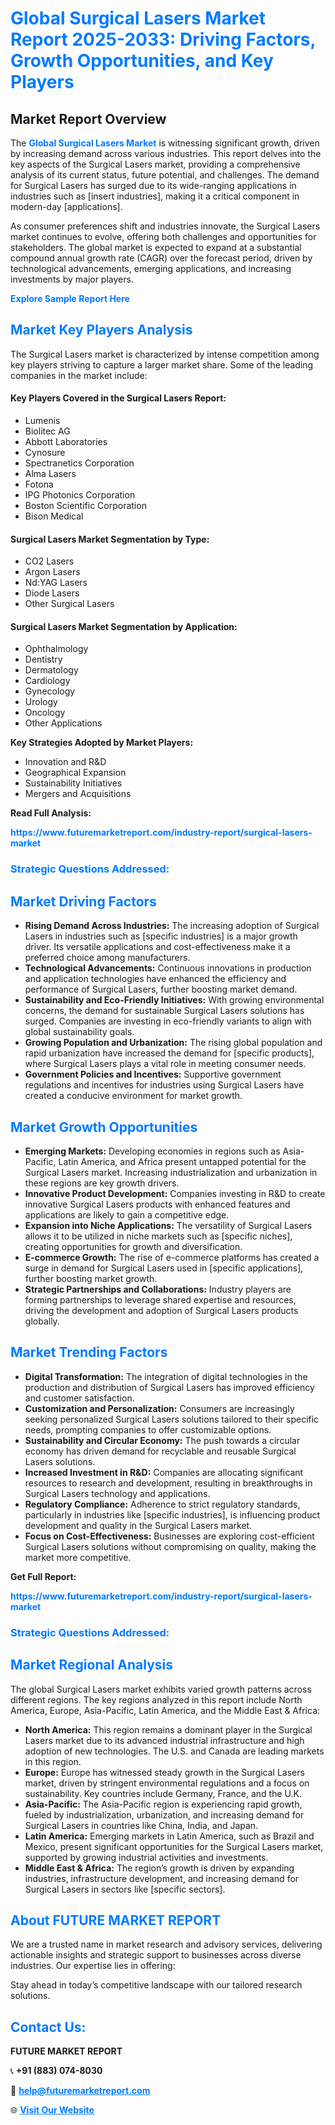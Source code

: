 <h1 style="color: #007BFF;">Global Surgical Lasers Market Report 2025-2033: Driving Factors, Growth Opportunities, and Key Players</h1>

<section id="overview">
<h2>Market Report Overview</h2>
<p>The <a href="https://www.futuremarketreport.com/industry-report/surgical-lasers-market" style="color: #007BFF; text-decoration: none;"><strong>Global Surgical Lasers Market</strong></a> is witnessing significant growth, driven by increasing demand across various industries. This report delves into the key aspects of the Surgical Lasers market, providing a comprehensive analysis of its current status, future potential, and challenges. The demand for Surgical Lasers has surged due to its wide-ranging applications in industries such as [insert industries], making it a critical component in modern-day [applications].</p>
<p>As consumer preferences shift and industries innovate, the Surgical Lasers market continues to evolve, offering both challenges and opportunities for stakeholders. The global market is expected to expand at a substantial compound annual growth rate (CAGR) over the forecast period, driven by technological advancements, emerging applications, and increasing investments by major players.</p>
</section>

<section id="overview">
<p><a href="https://www.futuremarketreport.com/request-sample/reportId=82646" style="color: #007BFF; text-decoration: none;"><strong>Explore Sample Report Here</strong></a></p>
</section>

<section id="key-players">
<h2 style="color: #007BFF;">Market Key Players Analysis</h2>
<p>The Surgical Lasers market is characterized by intense competition among key players striving to capture a larger market share. Some of the leading companies in the market include:</p>
<h4>Key Players Covered in the Surgical Lasers Report:</h4>
<ul><li>Lumenis</li><li>Biolitec AG</li><li>Abbott Laboratories</li><li>Cynosure</li><li>Spectranetics Corporation</li><li>Alma Lasers</li><li>Fotona</li><li>IPG Photonics Corporation</li><li>Boston Scientific Corporation</li><li>Bison Medical</li></ul>
<h4>Surgical Lasers Market Segmentation by Type:</h4>
<ul><li>CO2 Lasers</li><li>Argon Lasers</li><li>Nd:YAG Lasers</li><li>Diode Lasers</li><li>Other Surgical Lasers</li></ul>

<h4>Surgical Lasers Market Segmentation by Application:</h4>
<ul><li>Ophthalmology</li><li>Dentistry</li><li>Dermatology</li><li>Cardiology</li><li>Gynecology</li><li>Urology</li><li>Oncology</li><li>Other Applications</li></ul>
<p><strong>Key Strategies Adopted by Market Players:</strong></p>
<ul>
<li>Innovation and R&D</li>
<li>Geographical Expansion</li>
<li>Sustainability Initiatives</li>
<li>Mergers and Acquisitions</li>
</ul>
</section>

<section>
<p><strong>Read Full Analysis: </strong></p><a href="https://www.futuremarketreport.com/industry-report/surgical-lasers-market" style="color: #007BFF; text-decoration: none;"><strong>https://www.futuremarketreport.com/industry-report/surgical-lasers-market</strong></a>
<h3 style="color: #007BFF;">Strategic Questions Addressed:</h3>
</section>

<section id="driving-factors">
<h2 style="color: #007BFF;">Market Driving Factors</h2>
<ul>
<li><strong>Rising Demand Across Industries:</strong> The increasing adoption of Surgical Lasers in industries such as [specific industries] is a major growth driver. Its versatile applications and cost-effectiveness make it a preferred choice among manufacturers.</li>
<li><strong>Technological Advancements:</strong> Continuous innovations in production and application technologies have enhanced the efficiency and performance of Surgical Lasers, further boosting market demand.</li>
<li><strong>Sustainability and Eco-Friendly Initiatives:</strong> With growing environmental concerns, the demand for sustainable Surgical Lasers solutions has surged. Companies are investing in eco-friendly variants to align with global sustainability goals.</li>
<li><strong>Growing Population and Urbanization:</strong> The rising global population and rapid urbanization have increased the demand for [specific products], where Surgical Lasers plays a vital role in meeting consumer needs.</li>
<li><strong>Government Policies and Incentives:</strong> Supportive government regulations and incentives for industries using Surgical Lasers have created a conducive environment for market growth.</li>
</ul>
</section>

<section id="growth-opportunities">
<h2 style="color: #007BFF;">Market Growth Opportunities</h2>
<ul>
<li><strong>Emerging Markets:</strong> Developing economies in regions such as Asia-Pacific, Latin America, and Africa present untapped potential for the Surgical Lasers market. Increasing industrialization and urbanization in these regions are key growth drivers.</li>
<li><strong>Innovative Product Development:</strong> Companies investing in R&D to create innovative Surgical Lasers products with enhanced features and applications are likely to gain a competitive edge.</li>
<li><strong>Expansion into Niche Applications:</strong> The versatility of Surgical Lasers allows it to be utilized in niche markets such as [specific niches], creating opportunities for growth and diversification.</li>
<li><strong>E-commerce Growth:</strong> The rise of e-commerce platforms has created a surge in demand for Surgical Lasers used in [specific applications], further boosting market growth.</li>
<li><strong>Strategic Partnerships and Collaborations:</strong> Industry players are forming partnerships to leverage shared expertise and resources, driving the development and adoption of Surgical Lasers products globally.</li>
</ul>
</section>

<section id="trending-factors">
<h2 style="color: #007BFF;">Market Trending Factors</h2>
<ul>
<li><strong>Digital Transformation:</strong> The integration of digital technologies in the production and distribution of Surgical Lasers has improved efficiency and customer satisfaction.</li>
<li><strong>Customization and Personalization:</strong> Consumers are increasingly seeking personalized Surgical Lasers solutions tailored to their specific needs, prompting companies to offer customizable options.</li>
<li><strong>Sustainability and Circular Economy:</strong> The push towards a circular economy has driven demand for recyclable and reusable Surgical Lasers solutions.</li>
<li><strong>Increased Investment in R&D:</strong> Companies are allocating significant resources to research and development, resulting in breakthroughs in Surgical Lasers technology and applications.</li>
<li><strong>Regulatory Compliance:</strong> Adherence to strict regulatory standards, particularly in industries like [specific industries], is influencing product development and quality in the Surgical Lasers market.</li>
<li><strong>Focus on Cost-Effectiveness:</strong> Businesses are exploring cost-efficient Surgical Lasers solutions without compromising on quality, making the market more competitive.</li>
</ul>
</section>

<section>
<p><strong>Get Full Report: </strong></p><a href="https://www.futuremarketreport.com/industry-report/surgical-lasers-market" style="color: #007BFF; text-decoration: none;"><strong>https://www.futuremarketreport.com/industry-report/surgical-lasers-market</strong></a>
<h3 style="color: #007BFF;">Strategic Questions Addressed:</h3>
</section>


<section id="regional-analysis">
<h2 style="color: #007BFF;">Market Regional Analysis</h2>
<p>The global Surgical Lasers market exhibits varied growth patterns across different regions. The key regions analyzed in this report include North America, Europe, Asia-Pacific, Latin America, and the Middle East & Africa:</p>
<ul>
<li><strong>North America:</strong> This region remains a dominant player in the Surgical Lasers market due to its advanced industrial infrastructure and high adoption of new technologies. The U.S. and Canada are leading markets in this region.</li>
<li><strong>Europe:</strong> Europe has witnessed steady growth in the Surgical Lasers market, driven by stringent environmental regulations and a focus on sustainability. Key countries include Germany, France, and the U.K.</li>
<li><strong>Asia-Pacific:</strong> The Asia-Pacific region is experiencing rapid growth, fueled by industrialization, urbanization, and increasing demand for Surgical Lasers in countries like China, India, and Japan.</li>
<li><strong>Latin America:</strong> Emerging markets in Latin America, such as Brazil and Mexico, present significant opportunities for the Surgical Lasers market, supported by growing industrial activities and investments.</li>
<li><strong>Middle East & Africa:</strong> The region’s growth is driven by expanding industries, infrastructure development, and increasing demand for Surgical Lasers in sectors like [specific sectors].</li>
</ul>
</section>

<footer>
<h2 style="color: #007BFF;">About FUTURE MARKET REPORT</h2>
<p>We are a trusted name in market research and advisory services, delivering actionable insights and strategic support to businesses across diverse industries. Our expertise lies in offering:</p>

<p>Stay ahead in today’s competitive landscape with our tailored research solutions.</p>

<h2 style="color: #007BFF;">Contact Us:</h2>
<p><strong>FUTURE MARKET REPORT</strong></p>
<p>📞 <strong>+91 (883) 074-8030</strong></p>
<p>📧 <strong><a href="mailto:help@futuremarketreport.com" style="color: #007BFF;">help@futuremarketreport.com</a></strong></p>
<p>🌐 <strong><a href="https://www.futuremarketreport.com/" style="color: #007BFF;">Visit Our Website</a></strong></p>
</footer>